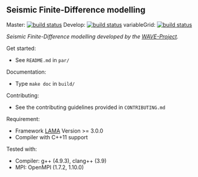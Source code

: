 ## Seismic Finite-Difference modelling

Master:  [![build status](https://git.scc.kit.edu/WAVE/FDSimulation_LAMA/badges/master/build.svg)](https://git.scc.kit.edu/WAVE/FDSimulation_LAMA/commits/master)
 Develop: [![build status](https://git.scc.kit.edu/WAVE/FDSimulation_LAMA/badges/develop/build.svg)](https://git.scc.kit.edu/WAVE/FDSimulation_LAMA/commits/develop)
 variableGrid: [![build status](https://git.scc.kit.edu/WAVE/FDSimulation_LAMA/badges/variableGrid/build.svg)](https://git.scc.kit.edu/WAVE/FDSimulation_LAMA/commits/variableGrid)


*Seismic Finite-Difference modelling developed by the [WAVE-Project](http://wave-toolbox.org).*

Get started:
- See `README.md` in `par/`

Documentation:
- Type `make doc` in `build/`

Contributing:
- See the contributing guidelines provided in `CONTRIBUTING.md`

Requirement:
- Framework [LAMA](https://www.libama.org) Version >= 3.0.0
- Compiler with C++11 support

Tested with:
- Compiler: g++ (4.9.3), clang++ (3.9)
- MPI: OpenMPI (1.7.2, 1.10.0)
